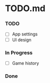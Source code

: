 # TODO.md

### TODO

- [ ] App settings
- [ ] UI design

### In Progress

- [ ] Game history

### Done
